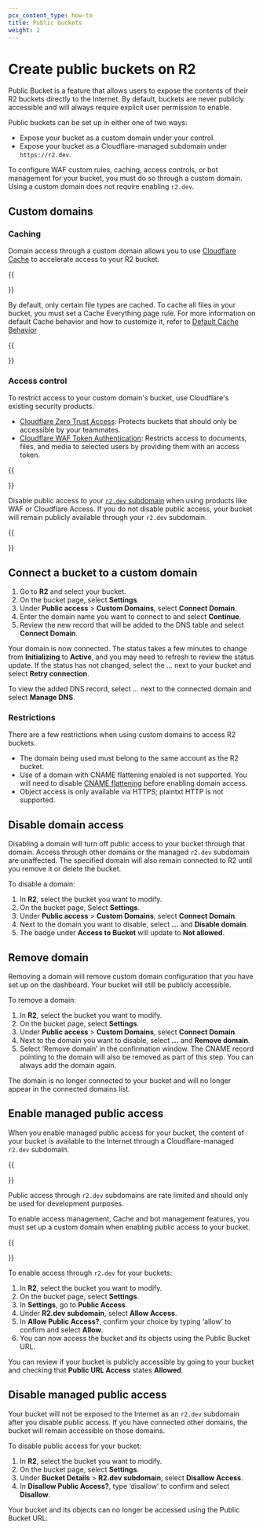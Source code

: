 ```yaml
---
pcx_content_type: how-to
title: Public buckets
weight: 2
---
```


# Create public buckets on R2

Public Bucket is a feature that allows users to expose the contents of their R2 buckets directly to the Internet. By default, buckets are never publicly accessible and will always require explicit user permission to enable.

Public buckets can be set up in either one of two ways:

- Expose your bucket as a custom domain under your control.
- Expose your bucket as a Cloudflare-managed subdomain under `https://r2.dev`.

To configure WAF custom rules, caching, access controls, or bot management for your bucket, you must do so through a custom domain.
Using a custom domain does not require enabling `r2.dev`.

## Custom domains

### Caching

Domain access through a custom domain allows you to use [Cloudflare Cache](/cache/) to accelerate access to your R2 bucket.

{{<Aside type="note">}}

By default, only certain file types are cached. To cache all files in your bucket, you must set a Cache Everything page rule. For more information on default Cache behavior and how to customize it, refer to [Default Cache Behavior](/cache/concepts/default-cache-behavior/#default-cached-file-extensions)

{{</Aside>}}

### Access control

To restrict access to your custom domain's bucket, use Cloudflare's existing security products.

- [Cloudflare Zero Trust Access](/cloudflare-one/applications/configure-apps): Protects buckets that should only be accessible by your teammates.
- [Cloudflare WAF Token Authentication](/support/firewall/learn-more/configure-token-authentication/): Restricts access to documents, files, and media to selected users by providing them with an access token.

{{<Aside type="warning">}}

Disable public access to your [`r2.dev` subdomain](#disable-managed-public-access) when using products like WAF or Cloudflare Access. If you do not disable public access, your bucket will remain publicly available through your `r2.dev` subdomain.

{{</Aside>}}

## Connect a bucket to a custom domain

1. Go to **R2** and select your bucket.
2. On the bucket page, select **Settings**.
3. Under **Public access** > **Custom Domains**, select **Connect Domain**.
5. Enter the domain name you want to connect to and select **Continue**.
6. Review the new record that will be added to the DNS table and select **Connect Domain**.

Your domain is now connected. The status takes a few minutes to change from **Initializing** to **Active**, and you may need to refresh to review the status update. If the status has not changed, select the *...* next to your bucket and select **Retry connection**.

To view the added DNS record, select *...* next to the connected domain and select **Manage DNS**.

### Restrictions

There are a few restrictions when using custom domains to access R2 buckets.

* The domain being used must belong to the same account as the R2 bucket.
* Use of a domain with CNAME flattening enabled is not supported. You will need to disable [CNAME flattening](/dns/cname-flattening/) before enabling domain access.
* Object access is only available via HTTPS; plaintxt HTTP is not supported.

## Disable domain access

Disabling a domain will turn off public access to your bucket through that domain. Access through other domains or the managed `r2.dev` subdomain are unaffected.
The specified domain will also remain connected to R2 until you remove it or delete the bucket.

To disable a domain:

1. In **R2**, select the bucket you want to modify.
2. On the bucket page, Select **Settings**.
3. Under **Public access** > **Custom Domains**, select **Connect Domain**.
4. Next to the domain you want to disable, select **...** and **Disable domain**.
5. The badge under **Access to Bucket** will update to **Not allowed**.

## Remove domain

Removing a domain will remove custom domain configuration that you have set up on the dashboard. Your bucket will still be publicly accessible.

To remove a domain:

1. In **R2**, select the bucket you want to modify.
2. On the bucket page, select **Settings**.
3. Under **Public access** > **Custom Domains**, select **Connect Domain**.
4. Next to the domain you want to disable, select **...** and **Remove domain**.
5. Select ‘Remove domain’ in the confirmation window. The CNAME record pointing to the domain will also be removed as part of this step. You can always add the domain again.

The domain is no longer connected to your bucket and will no longer appear in the connected domains list.

## Enable managed public access

When you enable managed public access for your bucket, the content of your bucket is available to the Internet through a Cloudflare-managed `r2.dev` subdomain.

{{<Aside type="note">}}

Public access through `r2.dev` subdomains are rate limited and should only be used for development purposes.

To enable access management, Cache and bot management features, you must set up a custom domain when enabling public access to your bucket.

{{</Aside>}}

To enable access through `r2.dev` for your buckets:

1. In **R2**, select the bucket you want to modify.
3. On the bucket page, select **Settings**.
4. In **Settings**, go to **Public Access**.
5. Under **R2.dev subdomain**, select **Allow Access**.
6. In **Allow Public Access?**, confirm your choice by typing ‘allow’ to confirm and select **Allow**.
7. You can now access the bucket and its objects using the Public Bucket URL.

You can review if your bucket is publicly accessible by going to your bucket and checking that **Public URL Access** states **Allowed**.

## Disable managed public access

Your bucket will not be exposed to the Internet as an `r2.dev` subdomain after you disable public access. If you have connected other domains, the bucket will remain accessible on those domains.

To disable public access for your bucket:

1. In **R2**, select the bucket you want to modify.
2. On the bucket page, select **Settings**.
3. Under **Bucket Details** > **R2.dev subdomain**, select **Disallow Access**.
4. In **Disallow Public Access?**, type ‘disallow’ to confirm and select **Disallow**.

Your bucket and its objects can no longer be accessed using the Public Bucket URL.
